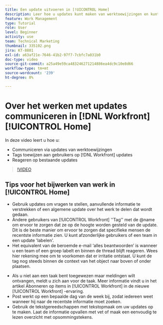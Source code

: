 ```yaml
---
title: Een update uitvoeren in [!UICONTROL Home]
description: Leer hoe u updates kunt maken van werktoewijzingen en kunt reageren op bestaande updates. De gebruikers van de markering  [!DNL Workfront]  in updates zodat worden zij op de hoogte gebracht van de mededeling.
feature: Work Management
type: Tutorial
role: User
level: Beginner
activity: use
team: Technical Marketing
thumbnail: 335102.png
jira: KT-8801
exl-id: a63af21e-7646-41b2-97f7-7cbfc7a031b0
doc-type: video
source-git-commit: a25a49e59ca483246271214886ea4dc9c10e8d66
workflow-type: tm+mt
source-wordcount: '239'
ht-degree: 0%

---
```


# Over het werken met updates communiceren in [!DNL Workfront] [!UICONTROL Home]

In deze video leert u hoe u:

* Communiceren via updates van werktoewijzingen
* Tags toewijzen aan gebruikers op [!DNL Workfront] updates
* Reageren op bestaande updates

>[!VIDEO](https://video.tv.adobe.com/v/335102/?quality=12&learn=on)

## Tips voor het bijwerken van werk in [!UICONTROL Home]

* Gebruik updates om vragen te stellen, aanvullende informatie te verstrekken of een algemene update over het werk te delen dat wordt gedaan.
* Andere gebruikers van [!UICONTROL Workfront] &#39;&#39;Tag&#39;&#39; met de @name om ervoor te zorgen dat ze op de hoogte worden gesteld van de update. Dit is de beste manier om ervoor te zorgen dat specifieke mensen de recentste informatie zien. U kunt afzonderlijke gebruikers of een team in een update &#39;labelen&#39;.
* Het equivalent van de beroemde e-mail ‘alles beantwoorden’ is wanneer u een team of een groep labelt en binnen de thread blijft reageren. Wees hier rekening mee om te voorkomen dat er irritatie ontstaat. U kunt de tag nog steeds binnen de context van het object naar boven of onder plaatsen.

<!---
paragraph below needs a hyperlink to an article
--->

* Als u niet aan een taak bent toegewezen maar meldingen wilt ontvangen, meldt u zich aan voor de taak. Meer informatie vindt u in het artikel Abonneren op items in [!UICONTROL Workfront] in de nieuwe [!UICONTROL Workfront] -ervaring.
* Post werkt op een bepaalde dag van de week bij, zodat iedereen weet wanneer hij naar de recentste informatie moet zoeken.
* Gebruik de tekstgereedschappen met tekstopmaak om uw updates op te maken. Laat de informatie opvallen met vet of maak een eenvoudig te lezen overzicht met opsommingstekens.

<!---
learn more URLs
--->
